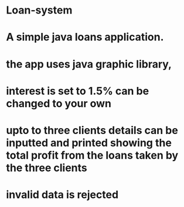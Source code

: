 # Loan-system

# A simple java loans application.
# the app uses java graphic library, 

# interest is set to 1.5% can be changed to your own    

# upto to three clients details can be inputted and printed showing the total profit from the loans taken by the three clients

# invalid data is rejected 